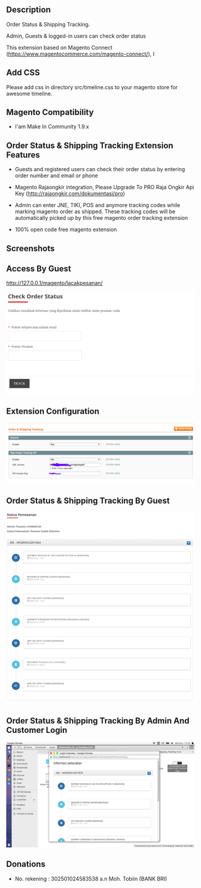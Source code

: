 Description
-----------

Order Status & Shipping Tracking.

Admin, Guests & logged-in users can check order status

This extension based on Magento Connect (https://www.magentocommerce.com/magento-connect/),
I

Add CSS
-------------
Please add css in directory src/timeline.css to your magento store for awesome timeline.


Magento Compatibility
-------------

- I'am Make In Community 1.9.x

Order Status & Shipping Tracking Extension Features
-------------

- Guests and registered users can check their order status by entering order number and email or phone

- Magento Rajaongkir integration, Please Upgrade To PRO Raja Ongkir Api Key (http://rajaongkir.com/dokumentasi/pro)

- Admin can enter JNE, TIKI, POS and anymore tracking codes while marking magento order as shipped. These tracking codes will be automatically picked up by this free magento order tracking extension
- 100% open code free magento extension

Screenshots
----------

Access By Guest
-----------
http://127.0.0.1/magento/lacakpesanan/

![Order Status & Shipping Tracking By Guest](src/lacakpesanan.png "Order Status & Shipping Tracking By Guest")


Extension Configuration
----------

![Config](src/config.png "Config")


Order Status & Shipping Tracking By Guest
----------

![Order Status & Shipping Tracking By Guest](src/status.png "Order Status & Shipping Tracking By Guest")

Order Status & Shipping Tracking By Admin And Customer Login
----------

![Order Status & Shipping Tracking By Admin And Customer Login](src/shipping.png "Order Status & Shipping Tracking By Admin And Customer Login")

Donations
---------- 
*  No. rekening : 302501024583538  a.n Moh. Tobiin (BANK BRI)
